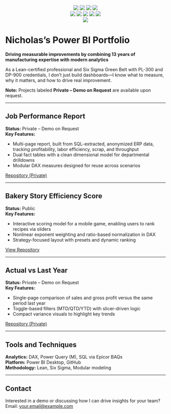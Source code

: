<p align="center">
  <!-- Certifications -->
  <img src="https://img.shields.io/badge/PL--300-Certified-107C10?style=for-the-badge" />
  <img src="https://img.shields.io/badge/DP--900-Certified-107C10?style=for-the-badge" />

  <!-- Methodologies -->
  <img src="https://img.shields.io/badge/Lean%20Practitioner-0072C6?style=for-the-badge" />
  <img src="https://img.shields.io/badge/Six%20Sigma%20Green%20Belt-0072C6?style=for-the-badge" />

  <br/>

  <!-- Core Tools -->
  <img src="https://img.shields.io/badge/Power%20BI-FFA500?style=for-the-badge" />
  <img src="https://img.shields.io/badge/Microsoft%20Excel-FFA500?style=for-the-badge" />
  <img src="https://img.shields.io/badge/Microsoft%20SQL%20Server-FFA500?style=for-the-badge" />
  <img src="https://img.shields.io/badge/DAX-FFA500?style=for-the-badge" />
  <img src="https://img.shields.io/badge/Power%20Query-FFA500?style=for-the-badge" />

  <br/>

  <!-- Platform -->
  <img src="https://img.shields.io/badge/GitHub-181717?style=for-the-badge&logo=github&logoColor=white" />
</p>

# Nicholas’s Power BI Portfolio  
**Driving measurable improvements by combining 13 years of manufacturing expertise with modern analytics**

As a Lean-certified professional and Six Sigma Green Belt with PL-300 and DP-900 credentials, I don’t just build dashboards—I know what to measure, why it matters, and how to drive real improvement.

**Note:** Projects labeled **Private – Demo on Request** are available upon request.

---

## Job Performance Report  
**Status:** Private – Demo on Request  
**Key Features:**  
- Multi-page report, built from SQL-extracted, anonymized ERP data, tracking profitability, labor efficiency, scrap, and throughput  
- Dual fact tables with a clean dimensional model for departmental drilldowns  
- Modular DAX measures designed for reuse across scenarios  

[Repository (Private)](https://github.com/Nicholas-BI/powerbi-job-performance)

---

## Bakery Story Efficiency Score  
**Status:** Public  
**Key Features:**  
- Interactive scoring model for a mobile game, enabling users to rank recipes via sliders  
- Nonlinear exponent weighting and ratio-based normalization in DAX  
- Strategy-focused layout with presets and dynamic ranking  

[View Repository](https://github.com/Nicholas-BI/bakery-efficiency-score)

---

## Actual vs Last Year  
**Status:** Private – Demo on Request  
**Key Features:**  
- Single-page comparison of sales and gross profit versus the same period last year  
- Toggle-based filters (MTD/QTD/YTD) with slicer-driven logic  
- Compact variance visuals to highlight key trends  

[Repository (Private)](https://github.com/Nicholas-BI/sales-vs-last-year)

---

## Tools and Techniques  
**Analytics:** DAX, Power Query (M), SQL via Epicor BAQs  
**Platform:** Power BI Desktop, GitHub  
**Methodology:** Lean, Six Sigma, Modular modeling  

---

## Contact  
Interested in a demo or discussing how I can drive insights for your team?  
Email: your.email@example.com
